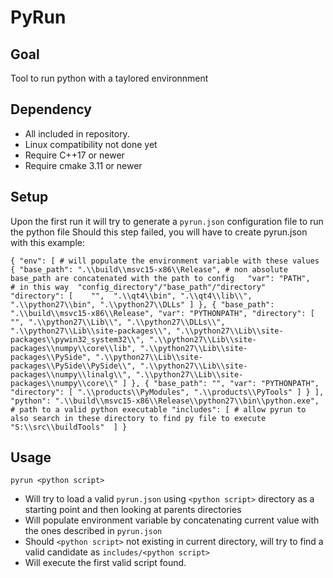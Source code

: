 # PyRun

## Goal

Tool to run python with a taylored environnment

## Dependency
* All included in repository.
* Linux compatibility not done yet
* Require C++17 or newer
* Require cmake 3.11 or newer

## Setup
Upon the first run it will try to generate a `pyrun.json` configuration file to run the python file 
Should this step failed, you will have to create pyrun.json with this example:

`
{
	"env": [ # will populate the environment variable with these values
		{
			"base_path": ".\\build\\msvc15-x86\\Release", # non absolute base_path are concatenated with the path to config  
			"var": "PATH", 								  # in this way  "config_directory"/"base_path"/"directory" 
			"directory":
			[ 	
				"", 
				".\\qt4\\bin",
				".\\qt4\\lib\\",
				".\\python27\\bin",
				".\\python27\\DLLs"
			]
		},
		{
			"base_path": ".\\build\\msvc15-x86\\Release",
			"var": "PYTHONPATH",
			"directory":
			[
				"",
				".\\python27\\Lib\\",
				".\\python27\\DLLs\\",
				".\\python27\\Lib\\site-packages\\",
				".\\python27\\Lib\\site-packages\\pywin32_system32\\",
				".\\python27\\Lib\\site-packages\\numpy\\core\\lib",
				".\\python27\\Lib\\site-packages\\PySide",
				".\\python27\\Lib\\site-packages\\PySide\\PySide\\",
				".\\python27\\Lib\\site-packages\\numpy\\linalg\\",
				".\\python27\\Lib\\site-packages\\numpy\\core\\"
			]
		},
		{
			"base_path": "",
			"var": "PYTHONPATH",
			"directory":
			[
				".\\products\\PyModules",
				".\\products\\PyTools"
			]
		}
	],
	"python": ".\\build\\msvc15-x86\\Release\\python27\\bin\\python.exe", # path to a valid python executable
	"includes": [ # allow pyrun to also search in these directory to find py file to execute 
		"S:\\src\\buildTools" 
	]
}
` 

## Usage
`pyrun <python script>`

* Will try to load a valid `pyrun.json` using `<python script>` directory as a starting point and then looking at parents directories
* Will populate environment variable by concatenating current value with the ones described in `pyrun.json`
* Should `<python script>` not existing in current directory, will try to find a valid candidate as `includes/<python script>`
* Will execute the first valid script found.
